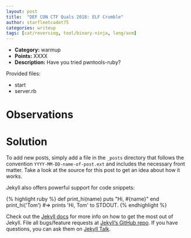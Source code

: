 ```yaml
---
layout: post
title:  "DEF CON CTF Quals 2018: ELF Crumble"
author: starfleetcadet75
categories: writeup
tags: [cat/reversing, tool/binary-ninja, lang/asm]
---
```


* **Category:** warmup
* **Points:** XXXX
* **Description:** Have you tried pwntools-ruby?

Provided files:
- start
- server.rb

# Observations

# Solution


To add new posts, simply add a file in the `_posts` directory that follows the convention `YYYY-MM-DD-name-of-post.ext` and includes the necessary front matter. Take a look at the source for this post to get an idea about how it works.

Jekyll also offers powerful support for code snippets:

{% highlight ruby %}
def print_hi(name)
  puts "Hi, #{name}"
end
print_hi('Tom')
#=> prints 'Hi, Tom' to STDOUT.
{% endhighlight %}

Check out the [Jekyll docs][jekyll-docs] for more info on how to get the most out of Jekyll. File all bugs/feature requests at [Jekyll’s GitHub repo][jekyll-gh]. If you have questions, you can ask them on [Jekyll Talk][jekyll-talk].

[jekyll-docs]: https://jekyllrb.com/docs/home
[jekyll-gh]:   https://github.com/jekyll/jekyll
[jekyll-talk]: https://talk.jekyllrb.com/
